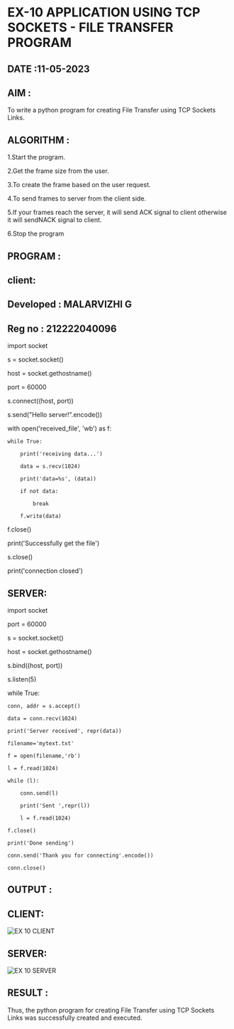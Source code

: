 # EX-10 APPLICATION USING TCP SOCKETS - FILE TRANSFER PROGRAM

## DATE :11-05-2023

## AIM :
To write a python program for creating File Transfer using TCP Sockets Links.

## ALGORITHM :
1.Start the program.

2.Get the frame size from the user.

3.To create the frame based on the user request.

4.To send frames to server from the client side.

5.If your frames reach the server, it will send ACK signal to client otherwise it will sendNACK signal to client.

6.Stop the program

## PROGRAM :
## client:
## Developed : MALARVIZHI G
## Reg no : 212222040096

import socket

s = socket.socket()

host = socket.gethostname()

port = 60000

s.connect((host, port))

s.send("Hello server!".encode())

with open('received_file', 'wb') as f:

    while True:
    
        print('receiving data...')
        
        data = s.recv(1024)
        
        print('data=%s', (data))
        
        if not data:
        
            break
            
        f.write(data)
        
f.close()

print('Successfully get the file')

s.close()

print('connection closed')

## SERVER:
import socket

port = 60000

s = socket.socket()

host = socket.gethostname()

s.bind((host, port))

s.listen(5)

while True:

    conn, addr = s.accept()
    
    data = conn.recv(1024)
    
    print('Server received', repr(data))
    
    filename='mytext.txt'
    
    f = open(filename,'rb')
    
    l = f.read(1024)
    
    while (l):
    
        conn.send(l)
        
        print('Sent ',repr(l))
        
        l = f.read(1024)
        
    f.close()
    
    print('Done sending')
    
    conn.send('Thank you for connecting'.encode())
    
    conn.close()




## OUTPUT :
## CLIENT:
![EX 10 CLIENT](https://github.com/22008650/EX-10/assets/122548204/58877f5b-f1ea-465c-a781-e2838dafc977)
## SERVER:
![EX 10 SERVER](https://github.com/22008650/EX-10/assets/122548204/7178055a-7243-4ddb-9fb4-7ac36497a9a4)



## RESULT :
Thus, the python program for creating File Transfer using TCP Sockets Links was successfully created and executed.
